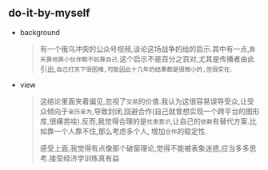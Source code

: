 ## do-it-by-myself

- background
  > 有一个俄乌冲突的公众号视频,谈论这场战争的给的启示.其中有一点,`靠天靠地靠小伙伴都不如靠自己`.这个启示不是百分之百对,尤其是传播者由此引出,`自己打天下很困难,可能因此十几年的结果都是很微小的,但很实在`.
- view
  > 这结论里面夹着偏见,忽视了`交易`的价值.我认为这很容易误导受众,让受众倾向于`亲历亲为`,导致封闭,回避合作(自己就曾想实现一个跨平台的图形库,很痛苦哇).反而,我觉得合理的是`忧患意识`,让自己的`依赖`有替代方案.比如靠一个人靠不住,那么考虑多个人, 增加`合作`的稳定性.
  >
  > 感受上面,我觉得有点像那个破窗理论,觉得不能被表象迷惑,应当多多思考.接受经济学训练真有益
